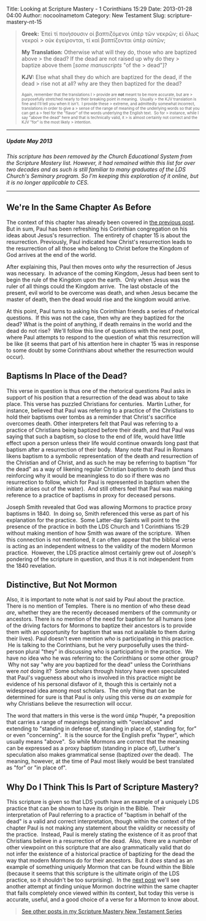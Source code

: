 Title: Looking at Scripture Mastery - 1 Corinthians 15:29
Date: 2013-01-28 04:00
Author: nocoolnametom
Category: New Testament
Slug: scripture-mastery-nt-15

> **Greek:** Ἐπεὶ τί ποιήσουσιν οἱ βαπτιζόμενοι ὑπὲρ τῶν νεκρῶν; εἰ ὅλως
> νεκροὶ >  οὐκ ἐγείρονται, τί καὶ βαπτίζονται ὑπὲρ αὐτῶν;
>
> **My Translation:** Otherwise what will they do, those who are
> baptized above >  the dead? If the dead are not raised up why do they >  baptize above them <span>[*some manuscripts* "of the >  dead"]</span>?
>
> **KJV:** Else what shall they do which are baptized for the dead, if
> the dead >  rise not at all? why are they then baptized for the dead?<!--more-->
>
> <span style="font-size: x-small;">Again, remember that the
> translations I >  provide are **not** meant to be more accurate, but are >  purposefully stretched nearly to their breaking point in meaning.
>  Usually >  the KJV translation is fine and I'll tell you when it isn't.  I
> provide these >  extreme, and admittedly somewhat incorrect, translations in order to
> give a >  sense of the range of meaning of the underlying words so that you can
> get a >  feel for the "flavor" of the words underlying the English text.  So
> for >  instance, while I say "above the dead" here and that is technically
> valid, it >  is almost certainly not correct and the KJV "for" is the most likely >  intention.</span>

* * * * *

##### Update May 2013

*This scripture has been removed by the Church Educational System from
the Scripture Mastery list. However, it had remained within this list for
over two decades and as such is still familiar to many graduates of the LDS
Church's Seminary program. So I'm keeping this exploration of it online, but it
is no longer applicable to CES.*

* * * * *

We're In the Same Chapter As Before
-----------------------------------

The context of this chapter has already been covered in [the previous post][]. But in sum, Paul has been refreshing his Corinthian congregation on his ideas about Jesus's resurrection.  The entirety of chapter 15 is about the resurrection.
Previously, Paul indicated how Christ's resurrection leads to the resurrection of
all those who belong to Christ before the Kingdom of God arrives at the end of
the world.

After explaining this, Paul then moves onto *why* the resurrection of
Jesus was necessary.  In advance of the coming Kingdom, Jesus had been sent to
begin the rule of the Kingdom upon the earth.  Only when Jesus was the ruler of
all things could the Kingdom arrive.  The last obstacle of the present, evil world
to be overcome was death, and when Jesus became the master of death, then the
dead would rise and the kingdom would arrive.

At this point, Paul turns to asking his Corinthian friends a series of rhetorical questions.  If this was not the case, then why are they
baptized for the dead? What is the point of anything, if death remains in the world
and the dead do not rise?  We'll follow this line of questions with the next
post, where Paul attempts to respond to the question of what this resurrection will
be like (it seems that part of his attention here in chapter 15 was in response
to some doubt by some Corinthians about whether the resurrection would occur).

Baptisms In Place of the Dead?
------------------------------

This verse in question is thus one of the rhetorical questions Paul asks
in support of his position that a resurrection of the dead was about to
take place. This verse has puzzled Christians for centuries.  Martin Luther, for
instance, believed that Paul was referring to a practice of the Christians to
hold their baptisms over tombs as a reminder that Christ's sacrifice overcomes
death. Other interpreters felt that Paul was referring to a practice of
Christians being baptized before their death, and that Paul was saying that such a
baptism, so close to the end of life, would have little effect upon a person
unless their life would continue onwards long past that baptism after a resurrection
of their body.  Many note that Paul in Romans likens baptism to a symbolic
representation of the death and resurrection of the Christian and of Christ, and as
such he may be referring to baptism "for the dead" as a way of likening regular
Christian baptism to death (and thus reinforcing why it would be meaningless to
do so if there was no resurrection to follow, which for Paul is represented in
baptism when the initiate arises out of the water).  And still others feel that
Paul was making reference to a practice of baptisms in proxy for deceased
persons.

Joseph Smith revealed that God was allowing Mormons to practice proxy
baptisms in 1840.  In doing so, Smith referenced this verse as part of his
explanation for the practice.  Some Latter-day Saints will point to the presence of
the practice in both the LDS Church and 1 Corinthians 15:29 without making
mention of how Smith was aware of the scripture.  When this connection is not
mentioned, it can often appear that the biblical verse is acting as an independent
witness to the validity of the modern Mormon practice.  However, the LDS
practice almost certainly grew out of Joseph's pondering of the scripture in question,
and thus it is not independent from the 1840 revelation.

Distinctive, But Not Mormon
---------------------------

Also, it is important to note what is *not* said by Paul about the
practice. There is no mention of Temples.  There is no mention of who these dead
*are*, whether they are the recently deceased members of the community or
ancestors. There is no mention of the need for baptism for all humans (one of the
driving factors for Mormons to baptize their ancestors is to provide them with
an opportunity for baptism that was not available to them during their
lives). Paul doesn't even mention *who* is participating in this practice.  He
is talking to the Corinthians, but he very purposefully uses the
third-person plural "they" in discussing who is participating in the practice.  We
have no idea who he was referring to: the Corinthians or some other group?  Why
not say "why are *you* baptized for the dead" unless the Corinthians were
*not* doing it?  Some scholars through history have even speculated that Paul's
vagueness about who is involved in this practice might be evidence of his
personal disfavor of it, though this is certainly not a widespread idea among
most scholars.  The only thing that can be determined for sure is that Paul
is only using this verse *as an example* for why Christians believe the
resurrection will occur.

The word that matters in this verse is the word ὑπὲρ *hupér, *a
preposition that carries a range of meanings beginning with "over/above" and extending
to "standing in defense of, standing in place of, standing for, for" or
even "concerning".  It is the source for the English prefix "hyper", which
usually means "above".  So while Mormons are correct that the meaning can be
expressed as a proxy baptism (standing in place of), Luther's speculation also
makes grammatical sense (baptized *over* the dead).  The meaning, however, at
the time of Paul most likely would be best translated as "for" or "in place of".

Why Do I Think This Is Part of Scripture Mastery?
-------------------------------------------------

This scripture is given so that LDS youth have an example of a uniquely
LDS practice that can be shown to have its origin in the Bible.  Their interpretation of Paul referring to a practice of "baptism in behalf of
the dead" is a valid and correct interpretation, though within the context
of the chapter Paul is not making any statement about the validity or
necessity of the practice.  Instead, Paul is merely stating the existence of it as proof
that Christians believe in a resurrection of the dead.  Also, there are a
number of other viewpoint on this scripture that are also grammatically valid
that do not infer the existence of a historical practice of baptizing for the dead
the way that modern Mormons do for their ancestors.  But it *does* stand as an
example of something uniquely Mormon that can be found within the Bible
(because it seems that this scripture is the ultimate origin of the LDS practice,
so it shouldn't be too surprising).  In the [next post][] we'll see another attempt at finding unique Mormon doctrine within the
same chapter that fails completely once viewed within its context, but today
this verse is accurate, useful, and a good choice of a verse for a Mormon to
know about.

> [See other posts in my Scripture Mastery New Testament Series][]

  [the previous post]: /2013/01/24/scripture-mastery-nt-14/
  [next post]: /2013/01/31/scripture-mastery-nt-16/
    "1 Corinthians 15:40-42"
  [See other posts in my Scripture Mastery New Testament Series]: /scripture-mastery-new-testament/
    "Scripture Mastery: New Testament"
